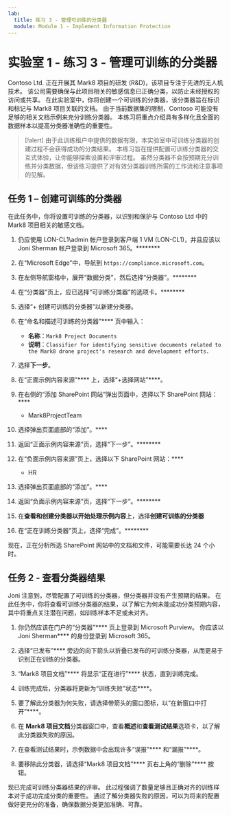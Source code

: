 ```yaml
---
lab:
  title: 练习 3 - 管理可训练的分类器
  module: Module 1 - Implement Information Protection
---
```


# 实验室 1 - 练习 3 - 管理可训练的分类器

Contoso Ltd. 正在开展其 Mark8 项目的研发 (R&D)，该项目专注于先进的无人机技术。 该公司需要确保与此项目相关的敏感信息已正确分类，以防止未经授权的访问或共享。 在此实验室中，你将创建一个可训练的分类器，该分类器旨在标识和标记与 Mark8 项目关联的文档。 由于当前数据集的限制，Contoso 可能没有足够的相关文档示例来充分训练分类器。 本练习将重点介绍具有多样化且全面的数据样本以提高分类器准确性的重要性。

>[!alert] 由于此训练租户中提供的数据有限，本实验室中可训练分类器的创建过程不会获得成功的分类结果。 本练习旨在提供配置可训练分类器的交互式体验，让你能够探索设置和评审过程。 虽然分类器不会按预期充分训练并分类数据，但该练习提供了对有效分类器训练所需的工作流和注意事项的见解。 

## 任务 1 – 创建可训练的分类器

在此任务中，你将设置可训练的分类器，以识别和保护与 Contoso Ltd 中的 Mark8 项目相关的敏感文档。

1. 仍应使用 LON-CL1\admin 帐户登录到客户端 1 VM (LON-CL1)，并且应该以 Joni Sherman 帐户登录到 Microsoft 365。********

1. 在“Microsoft Edge”中，导航到 `https://compliance.microsoft.com`。

1. 在左侧导航窗格中，展开“数据分类”，然后选择“分类器”。********

1. 在“分类器”页上，应已选择“可训练分类器”的选项卡。********

2. 选择“+ 创建可训练的分类器”以新建分类器。

1. 在“命名和描述可训练的分类器”**** 页中输入：

    - **名称**：`Mark8 Project Documents`
    - **说明**：`Classifier for identifying sensitive documents related to the Mark8 drone project's research and development efforts.`

1. 选择**下一步**。

1. 在“正面示例内容来源”**** 上，选择“+选择网站”****。

1. 在右侧的“添加 SharePoint 网站”弹出页面中，选择以下 SharePoint 网站：****

    - Mark8ProjectTeam

1. 选择弹出页面底部的“添加”。****

1. 返回“正面示例内容来源”页，选择“下一步”。********

1. 在“负面示例内容来源”页上，选择以下 SharePoint 网站：****

    - HR

1. 选择弹出页面底部的“添加”。****

1. 返回“负面示例内容来源”页，选择“下一步”。********

1. 在**查看和创建分类器以开始处理示例内容**上，选择**创建可训练的分类器**

1. 在“正在训练分类器”页上，选择“完成”。********

现在，正在分析所选 SharePoint 网站中的文档和文件，可能需要长达 24 个小时。

## 任务 2 - 查看分类器结果

Joni 注意到，尽管配置了可训练的分类器，但分类器并没有产生预期的结果。 在此任务中，你将查看可训练分类器的结果，以了解它为何未能成功分类预期内容，其中将重点关注潜在问题，如训练样本不足或未对齐。

1. 你仍然应该在门户的“分类器”**** 页上登录到 Microsoft Purview。 你应该以 Joni Sherman**** 的身份登录到 Microsoft 365。

1. 选择“已发布”**** 旁边的向下箭头以折叠已发布的可训练分类器，从而更易于识别正在训练的分类器。

1. “Mark8 项目文档”**** 将显示“正在进行”**** 状态，直到训练完成。

1. 训练完成后，分类器将更新为“训练失败”状态****。

1. 要了解此分类器为何失败，请选择带箭头的窗口图标，以“在新窗口中打开”****。

1. 在 **Mark8 项目文档**分类器窗口中，查看**概述**和**查看测试结果**选项卡，以了解此分类器失败的原因。

1. 在查看测试结果时，示例数据中会出现许多“误报”**** 和“漏报”****。

1. 要移除此分类器，请选择“Mark8 项目文档”**** 页右上角的“删除”**** 按钮。

现已完成可训练分类器结果的评审。 此过程强调了数量足够且正确对齐的训练样本对于成功完成分类的重要性。 通过了解分类器失败的原因，可以为将来的配置做好更充分的准备，确保数据分类更加准确、可靠。
